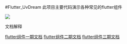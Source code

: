 #Flutter_UvDream
此项目主要代码演示各种常见的flutter组件

[![](https://badge.juejin.im/entry/5c511725e51d4576563ac691/likes.svg?style=flat-square)](https://juejin.im/post/5c511154e51d456e413923bf)


文档解释

[flutter组件一期文档](https://segmentfault.com/a/1190000017928399)
[flutter组件二期文档](https://segmentfault.com/a/1190000018024318)
[flutter组件三期文档](https://segmentfault.com/a/1190000018065246)






